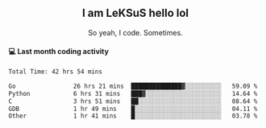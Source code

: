 <h2 align="center">I am LeKSuS hello lol</h2>
<p align="center">So yeah, I code. Sometimes.</p>

#### :computer: Last month coding activity
<!--START_SECTION:waka-->

```txt
Total Time: 42 hrs 54 mins

Go                26 hrs 21 mins  ██████████████▓░░░░░░░░░░   59.09 %
Python            6 hrs 31 mins   ███▓░░░░░░░░░░░░░░░░░░░░░   14.64 %
C                 3 hrs 51 mins   ██░░░░░░░░░░░░░░░░░░░░░░░   08.64 %
GDB               1 hr 49 mins    █░░░░░░░░░░░░░░░░░░░░░░░░   04.11 %
Other             1 hr 41 mins    █░░░░░░░░░░░░░░░░░░░░░░░░   03.78 %
```

<!--END_SECTION:waka-->
